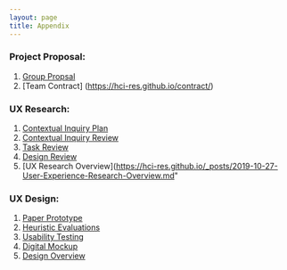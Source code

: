 ```yaml
---
layout: page
title: Appendix 
---
```


### Project Proposal: 
1. [Group Propsal](hci-res.github.io/proposal)
2. [Team Contract] (https://hci-res.github.io/contract/)

### UX Research: 
1. [Contextual Inquiry Plan](https://hci-res.github.io/ciplan/)
2. [Contextual Inquiry Review](https://hci-res.github.io/_posts/2019-09-30-CI-Reflection-1)
3. [Task Review](https://hci-res.github.io/_posts/2019-10-06-Task-Review)
4. [Design Review](https://hci-res.github.io/_posts/2019-10-16-Project-Design-Review)
5. [UX Research Overview](https://hci-res.github.io/_posts/2019-10-27-User-Experience-Research-Overview.md"

### UX Design:
1. [Paper Prototype](https://hci-res.github.io/_posts/2019-10-30-Paper-Prototype.md)
2. [Heuristic Evaluations](https://hci-res.github.io/_posts/2019-11-03-Heuristic-Evaluations.md)
3. [Usability Testing](https://hci-res.github.io/_posts/2019-11-10-Usability-Testing-Review.md)
4. [Digital Mockup](https://hci-res.github.io/_posts/2019-11-13-Digital-MockUp.md)
5. [Design Overview](https://hci-res.github.io/_posts/2019-11-17-UX-Design.md)
